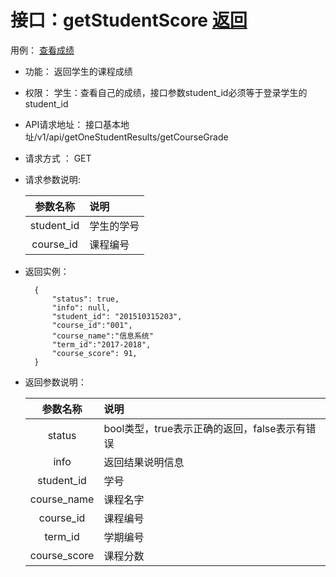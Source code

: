 <!-- markdownlint-disable MD033-->
<!-- 禁止MD033类型的警告 https://www.npmjs.com/package/markdownlint -->

# 接口：getStudentScore  [返回](../README.md)
用例： [查看成绩](../用例/学生查看课程实验成绩.md)

- 功能：
    返回学生的课程成绩
    
- 权限：
    学生：查看自己的成绩，接口参数student_id必须等于登录学生的student_id
    
- API请求地址： 
    接口基本地址/v1/api/getOneStudentResults/getCourseGrade

- 请求方式 ：
    GET

- 请求参数说明:        

  |参数名称|说明|
  |:---------:|:--------------------------------------------------------|      
  |student_id|学生的学号|
  |course_id|课程编号|
- 返回实例：

        {         
            "status": true,
            "info": null,     
            "student_id": "201510315203", 
            "course_id":"001",
            "course_name":"信息系统"
            "term_id":"2017-2018",
            "course_score": 91,
        }
 
- 返回参数说明：    
 
  |参数名称|说明|
  |:---------:|:--------------------------------------------------------|      
  |status|bool类型，true表示正确的返回，false表示有错误|
  |info|返回结果说明信息|
  |student_id|学号|
  |course_name|课程名字|
  |course_id|课程编号|
  |term_id|学期编号|
  |course_score|课程分数|